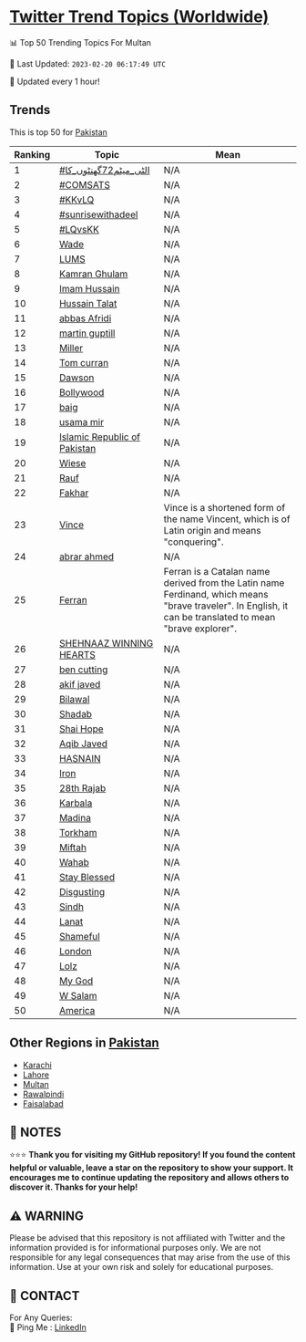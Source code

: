 [Twitter Trend Topics (Worldwide)](https://github.com/ErcinDedeoglu/Twitter-Trend-Topics)
==========


📊 Top 50 Trending Topics For Multan

📆 Last Updated: `2023-02-20 06:17:49 UTC`

🔧 Updated every 1 hour!


## Trends

This is top 50 for [Pakistan](</Pakistan>)

| Ranking | Topic | Mean |
| ------- | ------------ | ------------ |
| 1 | [#الٹی_میٹم72گھنٹوں_کا](http://twitter.com/search?q=%23%d8%a7%d9%84%d9%b9%db%8c_%d9%85%db%8c%d9%b9%d9%8572%da%af%da%be%d9%86%d9%b9%d9%88%da%ba_%da%a9%d8%a7) | N/A |
| 2 | [#COMSATS](http://twitter.com/search?q=%23COMSATS) | N/A |
| 3 | [#KKvLQ](http://twitter.com/search?q=%23KKvLQ) | N/A |
| 4 | [#sunrisewithadeel](http://twitter.com/search?q=%23sunrisewithadeel) | N/A |
| 5 | [#LQvsKK](http://twitter.com/search?q=%23LQvsKK) | N/A |
| 6 | [Wade](http://twitter.com/search?q=Wade) | N/A |
| 7 | [LUMS](http://twitter.com/search?q=LUMS) | N/A |
| 8 | [Kamran Ghulam](http://twitter.com/search?q=Kamran+Ghulam) | N/A |
| 9 | [Imam Hussain](http://twitter.com/search?q=Imam+Hussain) | N/A |
| 10 | [Hussain Talat](http://twitter.com/search?q=Hussain+Talat) | N/A |
| 11 | [abbas Afridi](http://twitter.com/search?q=abbas+Afridi) | N/A |
| 12 | [martin guptill](http://twitter.com/search?q=martin+guptill) | N/A |
| 13 | [Miller](http://twitter.com/search?q=Miller) | N/A |
| 14 | [Tom curran](http://twitter.com/search?q=Tom+curran) | N/A |
| 15 | [Dawson](http://twitter.com/search?q=Dawson) | N/A |
| 16 | [Bollywood](http://twitter.com/search?q=Bollywood) | N/A |
| 17 | [baig](http://twitter.com/search?q=baig) | N/A |
| 18 | [usama mir](http://twitter.com/search?q=usama+mir) | N/A |
| 19 | [Islamic Republic of Pakistan](http://twitter.com/search?q=Islamic+Republic+of+Pakistan) | N/A |
| 20 | [Wiese](http://twitter.com/search?q=Wiese) | N/A |
| 21 | [Rauf](http://twitter.com/search?q=Rauf) | N/A |
| 22 | [Fakhar](http://twitter.com/search?q=Fakhar) | N/A |
| 23 | [Vince](http://twitter.com/search?q=Vince) | Vince is a shortened form of the name Vincent, which is of Latin origin and means "conquering". |
| 24 | [abrar ahmed](http://twitter.com/search?q=abrar+ahmed) | N/A |
| 25 | [Ferran](http://twitter.com/search?q=Ferran) | Ferran is a Catalan name derived from the Latin name Ferdinand, which means "brave traveler". In English, it can be translated to mean "brave explorer". |
| 26 | [SHEHNAAZ WINNING HEARTS](http://twitter.com/search?q=SHEHNAAZ+WINNING+HEARTS) | N/A |
| 27 | [ben cutting](http://twitter.com/search?q=ben+cutting) | N/A |
| 28 | [akif javed](http://twitter.com/search?q=akif+javed) | N/A |
| 29 | [Bilawal](http://twitter.com/search?q=Bilawal) | N/A |
| 30 | [Shadab](http://twitter.com/search?q=Shadab) | N/A |
| 31 | [Shai Hope](http://twitter.com/search?q=Shai+Hope) | N/A |
| 32 | [Aqib Javed](http://twitter.com/search?q=Aqib+Javed) | N/A |
| 33 | [HASNAIN](http://twitter.com/search?q=HASNAIN) | N/A |
| 34 | [Iron](http://twitter.com/search?q=Iron) | N/A |
| 35 | [28th Rajab](http://twitter.com/search?q=28th+Rajab) | N/A |
| 36 | [Karbala](http://twitter.com/search?q=Karbala) | N/A |
| 37 | [Madina](http://twitter.com/search?q=Madina) | N/A |
| 38 | [Torkham](http://twitter.com/search?q=Torkham) | N/A |
| 39 | [Miftah](http://twitter.com/search?q=Miftah) | N/A |
| 40 | [Wahab](http://twitter.com/search?q=Wahab) | N/A |
| 41 | [Stay Blessed](http://twitter.com/search?q=Stay+Blessed) | N/A |
| 42 | [Disgusting](http://twitter.com/search?q=Disgusting) | N/A |
| 43 | [Sindh](http://twitter.com/search?q=Sindh) | N/A |
| 44 | [Lanat](http://twitter.com/search?q=Lanat) | N/A |
| 45 | [Shameful](http://twitter.com/search?q=Shameful) | N/A |
| 46 | [London](http://twitter.com/search?q=London) | N/A |
| 47 | [Lolz](http://twitter.com/search?q=Lolz) | N/A |
| 48 | [My God](http://twitter.com/search?q=My+God) | N/A |
| 49 | [W Salam](http://twitter.com/search?q=W+Salam) | N/A |
| 50 | [America](http://twitter.com/search?q=America) | N/A |



## Other Regions in [Pakistan](</Pakistan>)

* [Karachi](</Pakistan/Karachi.md>)
* [Lahore](</Pakistan/Lahore.md>)
* [Multan](</Pakistan/Multan.md>)
* [Rawalpindi](</Pakistan/Rawalpindi.md>)
* [Faisalabad](</Pakistan/Faisalabad.md>)



## 📝 NOTES

⭐⭐⭐ **Thank you for visiting my GitHub repository! If you found the content helpful or valuable, leave a star on the repository to show your support. It encourages me to continue updating the repository and allows others to discover it. Thanks for your help!**


## ⚠️ WARNING

Please be advised that this repository is not affiliated with Twitter and the information provided is for informational purposes only. We are not responsible for any legal consequences that may arise from the use of this information. Use at your own risk and solely for educational purposes.


## 📨 CONTACT

 For Any Queries:  
            🏓 Ping Me : [LinkedIn](https://www.linkedin.com/in/ercindedeoglu/)

